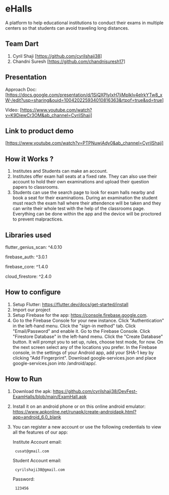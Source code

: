 # eHalls

A platform to help educational institutions to conduct their exams in multiple centers so that students can avoid traveling long distances.

## Team Dart

1. Cyril Shaji [https://github.com/cyrilshaji38]
2. Chandni Suresh [https://github.com/chandnisuresh17]

## Presentation

Approach Doc: [https://docs.google.com/presentation/d/1SiQXPIyIxH7jiMplklv4elrkYTw8_xW-/edit?usp=sharing&ouid=100420225934010816363&rtpof=true&sd=true]

Video: [https://www.youtube.com/watch?v=K9DjewCr3OM&ab_channel=CyrilShaji]

## Link to product demo

[https://www.youtube.com/watch?v=PTPNuwjAdy0&ab_channel=CyrilShaji]

## How it Works ?

1. Institutes and Students can make an account.
2. Institutes offer exam hall seats at a fixed rate. They can also use their account to hold their own examinations and upload their question papers to classrooms.
3. Students can use the search page to look for exam halls nearby and book a seat for their examinations. During an examination the student must reach the exam hall where their attendence will be taken and they can write their whole test with the help of the classrooms page. Everything can be done within the app and the device will be proctored to prevent malpractices.

## Libraries used

flutter_genius_scan: ^4.0.10

firebase_auth: ^3.0.1

firebase_core: ^1.4.0

cloud_firestore: ^2.4.0

## How to configure

1. Setup Flutter: https://flutter.dev/docs/get-started/install
2. Import our project
3. Setup Firebase for the app: https://console.firebase.google.com.
4. Go to the Firebase Console for your new instance. Click "Authentication" in the left-hand menu. Click the "sign-in method" tab. Click "Email/Password" and enable it.
   Go to the Firebase Console. Click "Firestore Database" in the left-hand menu. Click the "Create Database" button. It will prompt you to set up, rules, choose test mode, for now.
   On the next screen select any of the locations you prefer. In the Firebase console, in the settings of your Android app, add your SHA-1 key by clicking "Add Fingerprint". Download google-services.json and place google-services.json into /android/app/.

## How to Run
1. Download the apk: https://github.com/cyrilshaji38/DevFest-ExamHalls/blob/main/ExamHall.apk 
2. Install it on an android phone or on this online android emulator: https://www.apkonline.net/runapk/create-androidapk.html?app=android_6.0_blank
3. You can register a new account or use the following credentials to view all the features of our app:

   Institute Account email:

        cusat@gmail.com

   Student Account email:

        cyrilshaji38@gmail.com

   Password:

        123456

